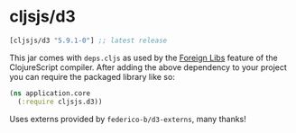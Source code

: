 # cljsjs/d3

[](dependency)
```clojure
[cljsjs/d3 "5.9.1-0"] ;; latest release
```
[](/dependency)

This jar comes with `deps.cljs` as used by the [Foreign Libs][flibs] feature
of the ClojureScript compiler. After adding the above dependency to your project
you can require the packaged library like so:

```clojure
(ns application.core
  (:require cljsjs.d3))
```

Uses externs provided by `federico-b/d3-externs`, many thanks!

[flibs]: https://clojurescript.org/reference/packaging-foreign-deps
